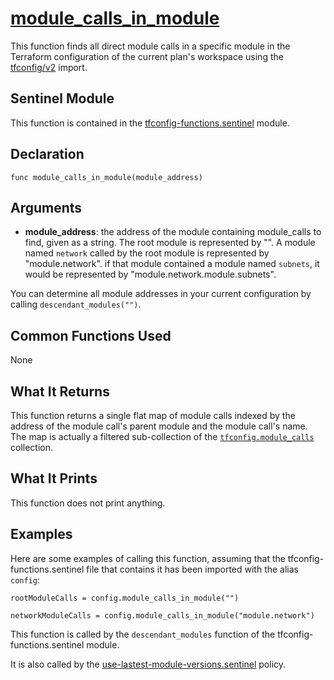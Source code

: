 # [module_calls_in_module](../tfconfig-functions.sentinel#L193)
This function finds all direct module calls in a specific module in the Terraform configuration of the current plan's workspace using the [tfconfig/v2](https://www.terraform.io/docs/cloud/sentinel/import/tfconfig-v2.html) import.

## Sentinel Module
This function is contained in the [tfconfig-functions.sentinel](../../tfconfig-functions.sentinel) module.

## Declaration
`func module_calls_in_module(module_address)`

## Arguments
* **module_address**: the address of the module containing module_calls to find, given as a string. The root module is represented by "". A module named `network` called by the root module is represented by "module.network". if that module contained a module named `subnets`, it would be represented by "module.network.module.subnets".

You can determine all module addresses in your current configuration by calling `descendant_modules("")`.

## Common Functions Used
None

## What It Returns
This function returns a single flat map of module calls indexed by the address of the module call's parent module and the module call's name. The map is actually a filtered sub-collection of the [`tfconfig.module_calls`](https://www.terraform.io/docs/cloud/sentinel/import/tfconfig-v2.html#the-module_calls-collection) collection.

## What It Prints
This function does not print anything.

## Examples
Here are some examples of calling this function, assuming that the tfconfig-functions.sentinel file that contains it has been imported with the alias `config`:
```
rootModuleCalls = config.module_calls_in_module("")

networkModuleCalls = config.module_calls_in_module("module.network")
```

This function is called by the `descendant_modules` function of the tfconfig-functions.sentinel module.

It is also called by the [use-lastest-module-versions.sentinel](../../../cloud-agnostic/http-examples/use-lastest-module-versions.sentinel) policy.
